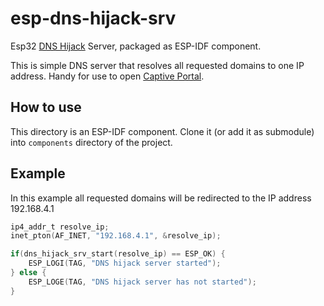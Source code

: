 # esp-dns-hijack-srv
Esp32 [DNS Hijack](https://en.wikipedia.org/wiki/DNS_hijacking) Server, packaged as ESP-IDF component.

This is simple DNS server that resolves all requested domains to one IP address. Handy for use to open [Captive Portal](https://en.wikipedia.org/wiki/Captive_portal).

## How to use

This directory is an ESP-IDF component. Clone it (or add it as submodule) into `components` directory of the project.

## Example

In this example all requested domains will be redirected to the IP address 192.168.4.1

```C
ip4_addr_t resolve_ip;
inet_pton(AF_INET, "192.168.4.1", &resolve_ip);

if(dns_hijack_srv_start(resolve_ip) == ESP_OK) {
    ESP_LOGI(TAG, "DNS hijack server started");
} else {
    ESP_LOGE(TAG, "DNS hijack server has not started");
}
```

